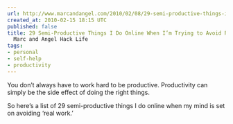 ```yaml
---
url: http://www.marcandangel.com/2010/02/08/29-semi-productive-things-i-do-online/#
created_at: 2010-02-15 18:15 UTC
published: false
title: 29 Semi-Productive Things I Do Online When I’m Trying to Avoid Real Work |
  Marc and Angel Hack Life
tags:
- personal
- self-help
- productivity
---
```


You don’t always have to work hard to be productive.  Productivity can simply be the side effect of doing the right things.

So here’s a list of 29 semi-productive things I do online when my mind is set on avoiding ‘real work.’

